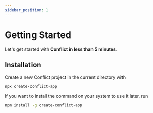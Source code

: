 ```yaml
---
sidebar_position: 1
---
```


# Getting Started

Let's get started with **Conflict in less than 5 minutes**.

## Installation

Create a new Conflict project in the current directory with
```bash
npx create-conflict-app
```

If you want to install the command on your system to use it later, run
```bash
npm install -g create-conflict-app
```